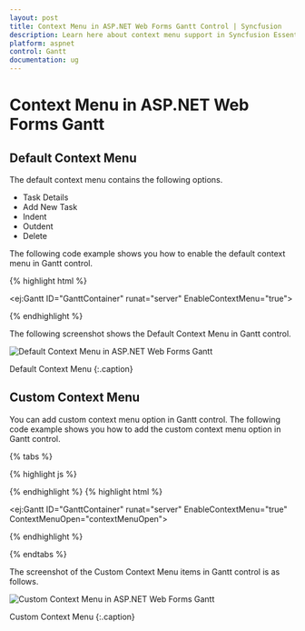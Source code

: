 ```yaml
---
layout: post
title: Context Menu in ASP.NET Web Forms Gantt Control | Syncfusion
description: Learn here about context menu support in Syncfusion Essential ASP.NET Web Forms Gantt Control, its elements, and more.
platform: aspnet
control: Gantt
documentation: ug
---
```


# Context Menu in ASP.NET Web Forms Gantt

## Default Context Menu

The default context menu contains the following options.

* Task Details
* Add New Task
* Indent
* Outdent
* Delete

The following code example shows you how to enable the default context menu in Gantt control.







{% highlight html %}



<ej:Gantt ID="GanttContainer" runat="server" EnableContextMenu="true">



{% endhighlight %}



The following screenshot shows the Default Context Menu in Gantt control.



![Default Context Menu in ASP.NET Web Forms Gantt](Context-Menu_images/Context-Menu_img1.png)

Default Context Menu
{:.caption}

## Custom Context Menu

You can add custom context menu option in Gantt control. The following code example shows you how to add the custom context menu option in Gantt control.


{% tabs %}

{% highlight js %}



<script type="text/javascript">

            function contextMenuOpen(args) {

                args.contextMenuItems.push(

                    {

                        headerText: "ExpandAll",

                        iconPath: "url(../images/Expand All.png)",

                        evenHandler: function () {

                            //event handler for custom menu items

                        }

                    });

            }

          </script>

{% endhighlight %}
{% highlight html %}

<ej:Gantt ID="GanttContainer" runat="server" EnableContextMenu="true" ContextMenuOpen="contextMenuOpen">



{% endhighlight %}

{% endtabs %}

The screenshot of the Custom Context Menu items in Gantt control is as follows.



![Custom Context Menu in ASP.NET Web Forms Gantt](Context-Menu_images/Context-Menu_img2.png)


Custom Context Menu
{:.caption}

